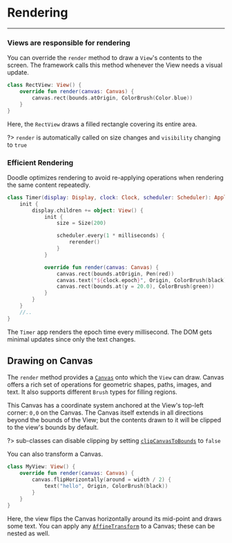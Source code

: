 # Rendering
-----------

### Views are responsible for rendering

You can override the `render` method to draw a `View`'s contents to the screen. The framework calls this method
whenever the View needs a visual update.

```kotlin
class RectView: View() {
    override fun render(canvas: Canvas) {
        canvas.rect(bounds.atOrigin, ColorBrush(Color.blue))
    }
}
```

Here, the `RectView` draws a filled rectangle covering its entire area.

?> `render` is automatically called on size changes and `visibility` changing to `true`

### Efficient Rendering

Doodle optimizes rendering to avoid re-applying operations when rendering the same content repeatedly.

```kotlin
class Timer(display: Display, clock: Clock, scheduler: Scheduler): Application {
    init {
        display.children += object: View() {
            init {
                size = Size(200)

                scheduler.every(1 * milliseconds) {
                    rerender()
                }
            }

            override fun render(canvas: Canvas) {
                canvas.rect(bounds.atOrigin, Pen(red))
                canvas.text("${clock.epoch}", Origin, ColorBrush(black))
                canvas.rect(bounds.at(y = 20.0), ColorBrush(green))
            }
        }
    }
    //..
}
```

The `Timer` app renders the epoch time every millisecond. The DOM gets minimal updates since only the text changes.

## Drawing on Canvas

The `render` method provides a [`Canvas`]() onto which the `View` can draw. Canvas offers a rich set of operations
for geometric shapes, paths, images, and text. It also supports different `Brush` types for filling regions.

This Canvas has a coordinate system anchored at the View's top-left corner: `0,0` on the Canvas. The Canvas itself extends in all
directions beyond the bounds of the View; but the contents drawn to it will be clipped to the view's bounds by default.

?> sub-classes can disable clipping by setting [`clipCanvasToBounds`]() to `false`

You can also transform a Canvas.

```kotlin
class MyView: View() {
    override fun render(canvas: Canvas) {
        canvas.flipHorizontally(around = width / 2) {
            text("hello", Origin, ColorBrush(black))
        }
    }
}
```

Here, the view flips the Canvas horizontally around its mid-point and draws some text. You can apply any [`AffineTransform`]()
to a Canvas; these can be nested as well.